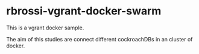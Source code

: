 # rbrossi-vgrant-docker-swarm

This is a vgrant docker sample. 

The aim of this studies are connect different cockroachDBs in an cluster of docker. 